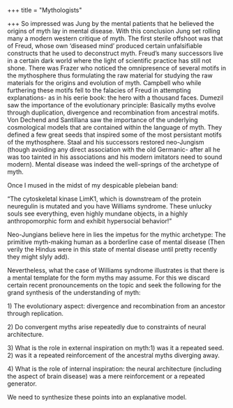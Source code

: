 +++
title = "Mythologists"

+++
So impressed was Jung by the mental patients that he believed the
origins of myth lay in mental disease. With this conclusion Jung set
rolling many a modern western critique of myth. The first sterile
offshoot was that of Freud, whose own ‘diseased mind’ produced certain
unfalsifiable constructs that he used to deconstruct myth. Freud’s many
successors live in a certain dark world where the light of scientific
practice has still not shone. There was Frazer who noticed the
omnipresence of several motifs in the mythosphere thus formulating the
raw material for studying the raw materials for the origins and
evolution of myth. Campbell who while furthering these motifs fell to
the falacies of Freud in attempting explanations- as in his eerie book:
the hero with a thousand faces. Dumezil saw the importance of the
evolutionary principle: Basically myths evolve through duplication,
divergence and recombination from ancestral motifs. Von Dechend and
Santillana saw the importance of the underlying cosmological models that
are contained within the language of myth. They defined a few great
seeds that inspired some of the most persistant motifs of the
mythosphere. Staal and his successors restored neo-Jungism (though
avoiding any direct association with the old Germanic- after all he was
too tainted in his associations and his modern imitators need to sound
modern). Mental disease was indeed the well-springs of the archetype of
myth.  
  
Once I mused in the midst of my despicable plebeian band:  
  
“The cytoskeletal kinase LimK1, which is downstream of the protein
neuregulin is mutated and you have Williams syndrome. These unlucky
souls see everything, even highly mundane objects, in a highly
anthropomorphic form and exhibit hypersocial behavior\!”

Neo-Jungians believe here in lies the impetus for the mythic archetype:
The primitive myth-making human as a borderline case of mental disease
(Then verily the Hindus were in this state of mental disease until
pretty recently they might slyly add).

Nevertheless, what the case of Williams syndrome illustrates is that
there is a mental template for the form myths may assume. For this we
discard certain recent pronouncements on the topic and seek the
following for the grand synthesis of the understanding of myth:  
  
1\) The evolutionary aspect: divergence and recombination from an
ancestor through replication.  
  
2\) Do convergent myths arise repeatedly due to constraints of neural
architecture.  
  
3\) What is the role in external inspiration on myth:1) was it a
repeated seed. 2) was it a repeated reinforcement of the ancestral myths
diverging away.  
  
4\) What is the role of internal inspiration: the neural architecture
(including the aspect of brain disease) was a mere reinforcement or a
repeated generator.  
  
We need to synthesize these points into an explanative model.
